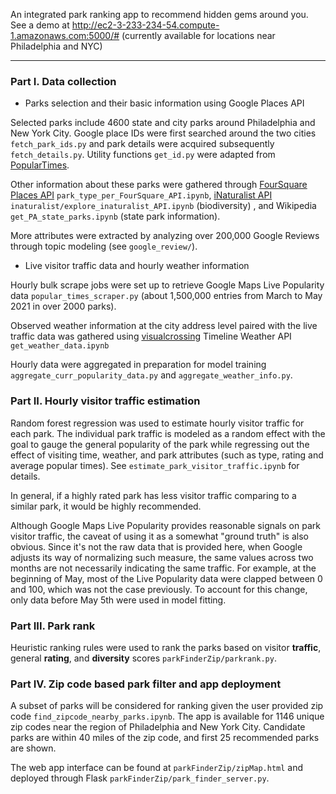 An integrated park ranking app to recommend hidden gems around you. 
See a demo at http://ec2-3-233-234-54.compute-1.amazonaws.com:5000/# (currently available for locations near Philadelphia and NYC)

----
### Part I. Data collection 
* Parks selection and their basic information using Google Places API

Selected parks include 4600 state and city parks around Philadelphia and New York City. 
Google place IDs were first searched around the two cities `fetch_park_ids.py` and 
park details were acquired subsequently `fetch_details.py`. 
Utility functions `get_id.py` were adapted from [PopularTimes](https://github.com/m-wrzr/populartimes). 

Other information about these parks were gathered through 
[FourSquare Places API](https://developer.foursquare.com/docs/places-api/) `park_type_per_FourSquare_API.ipynb`, 
[iNaturalist API](https://www.inaturalist.org/pages/api+reference) `inaturalist/explore_inaturalist_API.ipynb` (biodiversity)
, and Wikipedia `get_PA_state_parks.ipynb` (state park information). 

More attributes were extracted by analyzing over 200,000 Google Reviews through topic modeling (see `google_review/`). 


* Live visitor traffic data and hourly weather information

Hourly bulk scrape jobs were set up to retrieve Google Maps Live Popularity data `popular_times_scraper.py`
(about 1,500,000 entries from March to May 2021 in over 2000 parks).

Observed weather information at the city address level paired with the live traffic data was gathered using 
[visualcrossing](https://www.visualcrossing.com/weather-api) Timeline Weather API `get_weather_data.ipynb`

Hourly data were aggregated in preparation for model training 
`aggregate_curr_popularity_data.py` and `aggregate_weather_info.py`.

### Part II. Hourly visitor traffic estimation

Random forest regression was used to estimate hourly visitor traffic for each park. 
The individual park traffic is modeled as a random effect 
with the goal to gauge the general popularity of the park 
while regressing out the effect of visiting time, weather, and park attributes
(such as type, rating and average popular times). See `estimate_park_visitor_traffic.ipynb` for details. 

In general, if a highly rated park has less visitor traffic comparing to a similar park, 
it would be highly recommended.

Although Google Maps Live Popularity provides reasonable signals on park visitor traffic, 
the caveat of using it as a somewhat "ground truth" is also obvious. 
Since it's not the raw data that is provided here, 
when Google adjusts its way of normalizing such measure,
the same values across two months are not necessarily indicating the same traffic.
For example, at the beginning of May, most of the Live Popularity data were clapped between 0 and 100, 
which was not the case previously. 
To account for this change, only data before May 5th were used in model fitting. 

### Part III. Park rank

Heuristic ranking rules were used to rank the parks based on visitor **traffic**, general **rating**, and **diversity** scores
`parkFinderZip/parkrank.py`.


### Part IV. Zip code based park filter and app deployment

A subset of parks will be considered for ranking given the user provided zip code `find_zipcode_nearby_parks.ipynb`. 
The app is available for 1146 unique zip codes near the region of Philadelphia and New York City. 
Candidate parks are within 40 miles of the zip code, and first 25 recommended parks are shown. 

The web app interface can be found at `parkFinderZip/zipMap.html` and 
deployed through Flask `parkFinderZip/park_finder_server.py`.
